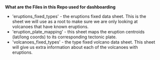 **What are the Files in this Repo used for dashboarding**
* 'eruptions_fixed_types' - the eruptions fixed data sheet. This is the sheet we will use as a root to make sure we are only looking at volcanoes that have known eruptions.
* 'eruption_plate_mapping' - this sheet maps the eruption centroids (lat/long coords) to its corresponding tectonic plate.
* 'volcanoes_fixed_types' - the type fixed volcano data sheet. This sheet will give us extra information about each of the volcanoes with eruptions.
